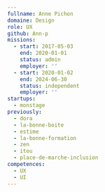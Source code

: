 ```yaml
---
fullname: Anne Pichon
domaine: Design
role: UX
github: Ann-p
missions:
  - start: 2017-05-03
    end: 2020-01-01
    status: admin
    employer: ''
  - start: 2020-01-02
    end: 2024-06-30
    status: independent
    employer: ''
startups:
  - monstage
previously:
  - dora
  - la-bonne-boite
  - estime
  - la-bonne-formation
  - zen
  - itou
  - place-de-marche-inclusion
competences:
  - UX
  - UI
---
```

